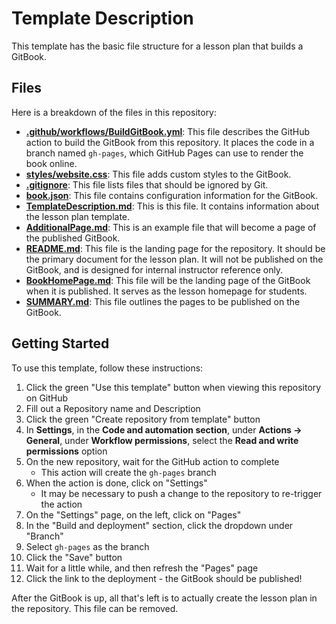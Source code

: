 # Template Description
This template has the basic file structure for a lesson plan that builds a GitBook.

## Files
Here is a breakdown of the files in this repository:

- [**.github/workflows/BuildGitBook.yml**](.github/workflows/BuildGitBook.yml): This file describes the GitHub action to build the GitBook from this repository. It places the code in a branch named `gh-pages`, which GitHub Pages can use to render the book online.
- [**styles/website.css**](styles/website.css): This file adds custom styles to the GitBook.
- [**.gitignore**](.gitignore): This file lists files that should be ignored by Git.
- [**book.json**](book.json): This file contains configuration information for the GitBook.
- [**TemplateDescription.md**](TemplateDescription.md): This is this file. It contains information about the lesson plan template.
- [**AdditionalPage.md**](AdditionalPage.md): This is an example file that will become a page of the published GitBook.
- [**README.md**](README.md): This file is the landing page for the repository. It should be the primary document for the lesson plan. It will not be published on the GitBook, and is designed for internal instructor reference only.
- [**BookHomePage.md**](BookHomePage.md): This file will be the landing page of the GitBook when it is published. It serves as the lesson homepage for students.
- [**SUMMARY.md**](SUMMARY.md): This file outlines the pages to be published on the GitBook.

## Getting Started
To use this template, follow these instructions:

1. Click the green "Use this template" button when viewing this repository on GitHub
1. Fill out a Repository name and Description
1. Click the green "Create repository from template" button
1. In **Settings**, in the **Code and automation section**, under **Actions -> General**, under **Workflow permissions**, select the **Read and write permissions** option 
1. On the new repository, wait for the GitHub action to complete
    - This action will create the `gh-pages` branch
1. When the action is done, click on "Settings"  
    - It may be necessary to push a change to the repository to re-trigger the action
1. On the "Settings" page, on the left, click on "Pages"
1. In the "Build and deployment" section, click the dropdown under "Branch"
1. Select `gh-pages` as the branch
1. Click the "Save" button
1. Wait for a little while, and then refresh the "Pages" page
1. Click the link to the deployment - the GitBook should be published!

After the GitBook is up, all that's left is to actually create the lesson plan in the repository. This file can be removed.
